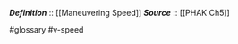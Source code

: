 ***Definition***    :: [[Maneuvering Speed]]
***Source***         :: [[PHAK Ch5]]

#glossary #v-speed 
